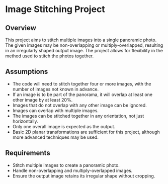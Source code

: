 # Image Stitching Project

## Overview
This project aims to stitch multiple images into a single panoramic photo. The given images may be non-overlapping or multiply-overlapped, resulting in an irregularly shaped output image. The project allows for flexibility in the method used to stitch the photos together.

## Assumptions
- The code will need to stitch together four or more images, with the number of images not known in advance.
- If an image is to be part of the panorama, it will overlap at least one other image by at least 20%.
- Images that do not overlap with any other image can be ignored.
- Images can overlap with multiple images.
- The images can be stitched together in any orientation, not just horizontally.
- Only one overall image is expected as the output.
- Basic 2D planar transformations are sufficient for this project, although more advanced techniques may be used.

## Requirements
- Stitch multiple images to create a panoramic photo.
- Handle non-overlapping and multiply-overlapped images.
- Ensure the output image retains its irregular shape without cropping.
